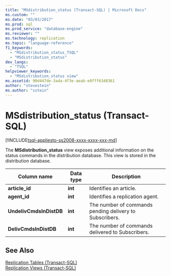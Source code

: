 ```yaml
---
title: "MSdistribution_status (Transact-SQL) | Microsoft Docs"
ms.custom: ""
ms.date: "03/03/2017"
ms.prod: sql
ms.prod_service: "database-engine"
ms.reviewer: ""
ms.technology: replication
ms.topic: "language-reference"
f1_keywords: 
  - "MSdistribution_status_TSQL"
  - "MSdistribution_status"
dev_langs: 
  - "TSQL"
helpviewer_keywords: 
  - "MSdistribution_status view"
ms.assetid: 90d447de-3a4a-4f3e-aeab-e8fff6348361
author: "stevestein"
ms.author: "sstein"
---
```

# MSdistribution_status (Transact-SQL)
[!INCLUDE[tsql-appliesto-ss2008-xxxx-xxxx-xxx-md](../../includes/tsql-appliesto-ss2008-xxxx-xxxx-xxx-md.md)]

  The **MSdistribution_status** view exposes additional information on the status commands in the distribution database. This view is stored in the distribution database.  
  
|Column name|Data type|Description|  
|-----------------|---------------|-----------------|  
|**article_id**|**int**|Identifies an article.|  
|**agent_id**|**int**|Identifies a replication agent.|  
|**UndelivCmdsInDistDB**|**int**|The number of commands pending delivery to Subscribers.|  
|**DelivCmdsInDistDB**|**int**|The number of commands delivered to Subscribers.|  
  
## See Also  
 [Replication Tables &#40;Transact-SQL&#41;](../../relational-databases/system-tables/replication-tables-transact-sql.md)   
 [Replication Views &#40;Transact-SQL&#41;](../../relational-databases/system-views/replication-views-transact-sql.md)  
  
  
